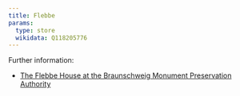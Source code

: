 ```yaml
---
title: Flebbe
params:
  type: store
  wikidata: Q118205776
---
```


Further information:
* [The Flebbe House at the Braunschweig Monument Preservation Authority](https://www.braunschweig.de/leben/stadtplanung_bauen/stadtbild_denkmalpflege/veroeffentlichungen/objektbezogene-veroeffentlichungen/Datenblatt_Flebbe_Internet.pdf)
